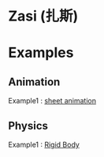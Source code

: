 # Zasi (扎斯)
# Examples
## Animation
Example1 : [sheet animation](https://codepen.io/eclipseglory/pen/ZwZNod)
## Physics
Example1 : [Rigid Body](https://codepen.io/eclipseglory/pen/yZwVPB)


